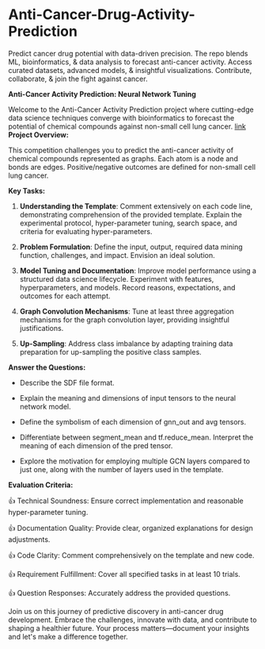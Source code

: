# Anti-Cancer-Drug-Activity-Prediction
Predict cancer drug potential with data-driven precision. The repo blends ML, bioinformatics, &amp; data analysis to forecast anti-cancer activity. Access curated datasets, advanced models, &amp; insightful visualizations. Contribute, collaborate, &amp; join the fight against cancer.

**Anti-Cancer Activity Prediction: Neural Network Tuning**

Welcome to the Anti-Cancer Activity Prediction project where cutting-edge data science techniques converge with bioinformatics to forecast the potential of chemical compounds against non-small cell lung cancer.
[link](https://www.kaggle.com/competitions/cisc873-dm-w23-a6)
**Project Overview:**

This competition challenges you to predict the anti-cancer activity of chemical compounds represented as graphs. Each atom is a node and bonds are edges. Positive/negative outcomes are defined for non-small cell lung cancer.

**Key Tasks:**

1. **Understanding the Template**: Comment extensively on each code line, demonstrating comprehension of the provided template. Explain the experimental protocol, hyper-parameter tuning, search space, and criteria for evaluating hyper-parameters.

2. **Problem Formulation**: Define the input, output, required data mining function, challenges, and impact. Envision an ideal solution.

3. **Model Tuning and Documentation**: Improve model performance using a structured data science lifecycle. Experiment with features, hyperparameters, and models. Record reasons, expectations, and outcomes for each attempt.

4. **Graph Convolution Mechanisms**: Tune at least three aggregation mechanisms for the graph convolution layer, providing insightful justifications.

5. **Up-Sampling**: Address class imbalance by adapting training data preparation for up-sampling the positive class samples.

**Answer the Questions:**

- Describe the SDF file format.

- Explain the meaning and dimensions of input tensors to the neural network model.

- Define the symbolism of each dimension of gnn_out and avg tensors.

- Differentiate between segment_mean and tf.reduce_mean. Interpret the meaning of each dimension of the pred tensor.

- Explore the motivation for employing multiple GCN layers compared to just one, along with the number of layers used in the template.

**Evaluation Criteria:**

👍 Technical Soundness: Ensure correct implementation and reasonable hyper-parameter tuning.

👍 Documentation Quality: Provide clear, organized explanations for design adjustments.

👍 Code Clarity: Comment comprehensively on the template and new code.

👍 Requirement Fulfillment: Cover all specified tasks in at least 10 trials.

👍 Question Responses: Accurately address the provided questions.

Join us on this journey of predictive discovery in anti-cancer drug development. Embrace the challenges, innovate with data, and contribute to shaping a healthier future. Your process matters—document your insights and let's make a difference together.
